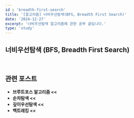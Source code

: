```yaml
---
id : 'breadth-first-search'
title: '[알고리즘] 너비우선탐색(BFS, Breadth First Search)'
date: '2024-12-27'
excerpt: '너비우선탐색 알고리즘에 관한 공부 글입니다.'
type: 'study'
---
```


## 너비우선탐색 (BFS, Breadth First Search)

<br>

## 관련 포스트

<ul>
    <li><a href="/pages/posts/brute-force" style="text-decoration-line: none; font-weight: bold">브루트포스 알고리즘 <<</a></li>
    <li><a href="/pages/posts/sequential-search" style="text-decoration-line: none; font-weight: bold">순차탐색 <<</a></li>
    <li><a href="/pages/posts/depth-first-search" style="text-decoration-line: none; font-weight: bold">깊이우선탐색 <<</a></li>
    <li><a href="/pages/posts/back-tracking" style="text-decoration-line: none; font-weight: bold">백트래킹 <<</a></li>
</ul>
